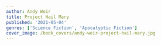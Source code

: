 ```yaml
---
author: Andy Weir
title: Project Hail Mary
published: '2021-05-04'
genres: ['Science Fiction', 'Apocalyptic Fiction']
cover_image: /book_covers/andy-weir-project-hail-mary.jpg
---
```

